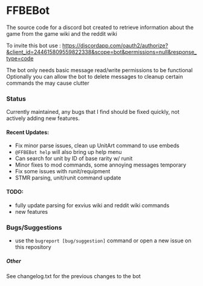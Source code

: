 # FFBEBot

The source code for a discord bot created to retrieve information about the game from the game wiki and the reddit wiki


To invite this bot use : https://discordapp.com/oauth2/authorize?&client_id=244615809559822338&scope=bot&permissions=null&response_type=code

The bot only needs basic message read/write permissions to be functional
Optionally you can allow the bot to delete messages to cleanup certain commands the may cause clutter

### Status

Currently maintained, any bugs that I find should be fixed quickly, not actively adding new features.

#### Recent Updates:

- Fix minor parse issues, clean up UnitArt command to use embeds
- `@FFBEBot help` will also bring up help menu
- Can search for unit by ID of base rarity w/ runit
- Minor fixes to mod commands, some annoying messages temporary
- Fix some issues with runit/requipment
- STMR parsing, unit/runit command update

#### TODO:

- fully update parsing for exvius wiki and reddit wiki commands
- new features

### Bugs/Suggestions

- use the `bugreport [bug/suggestion]` command or open a new issue on this repository

##### Other

See changelog.txt for the previous changes to the bot
